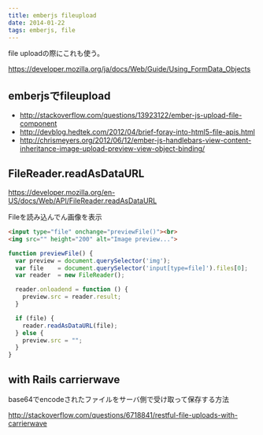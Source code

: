 ```yaml
---
title: emberjs fileupload
date: 2014-01-22
tags: emberjs, file
---
```



file uploadの際にこれも使う。

<https://developer.mozilla.org/ja/docs/Web/Guide/Using_FormData_Objects>


## emberjsでfileupload

* <http://stackoverflow.com/questions/13923122/ember-js-upload-file-component>
* <http://devblog.hedtek.com/2012/04/brief-foray-into-html5-file-apis.html>
* <http://chrismeyers.org/2012/06/12/ember-js-handlebars-view-content-inheritance-image-upload-preview-view-object-binding/>

## FileReader.readAsDataURL

<https://developer.mozilla.org/en-US/docs/Web/API/FileReader.readAsDataURL>

Fileを読み込んでん画像を表示

``` html
<input type="file" onchange="previewFile()"><br>
<img src="" height="200" alt="Image preview...">
```


``` js
function previewFile() {
  var preview = document.querySelector('img');
  var file    = document.querySelector('input[type=file]').files[0];
  var reader  = new FileReader();

  reader.onloadend = function () {
    preview.src = reader.result;
  }

  if (file) {
    reader.readAsDataURL(file);
  } else {
    preview.src = "";
  }
}
```

## with Rails carrierwave

base64でencodeされたファイルをサーバ側で受け取って保存する方法

<http://stackoverflow.com/questions/6718841/restful-file-uploads-with-carrierwave>